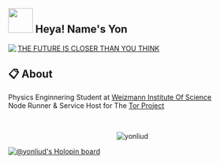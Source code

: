 <h2><img src="https://media.giphy.com/media/OpBA2nKQog7LENz8Of/giphy.gif" width="50"> Heya! Name's Yon</h2>


<a href="https://discord.com/users/477870815581569034"><img align="left" src="https://lanyard.cnrad.dev/api/477870815581569034?bg=23283d&borderRadius=8px&hideDiscrim=true"/></a>

<a href="http://yonchukku.dev/">THE FUTURE IS CLOSER THAN YOU THINK</a>

## 📋 About

Physics Enginnering Student at <a href="https://www.weizmann.ac.il/">Weizmann Institute Of Science</a></br>Node Runner & Service Host for The <a href="https://www.torproject.org/">Tor Project</a>

<br />

<p align="center">
<img src="https://github-readme-stats.vercel.app/api?username=YonLiud&show_icons=true" alt="yonliud") />

[![@yonliud's Holopin board](https://holopin.io/api/user/board?user=yonliud)](https://holopin.io/@yonliud)


</p>
